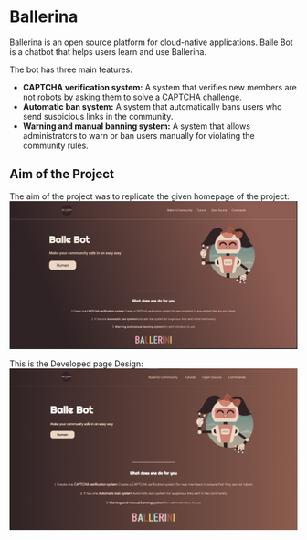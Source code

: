 # Ballerina

Ballerina is an open source platform for cloud-native applications. Balle Bot is a chatbot that helps users learn and use Ballerina.

The bot has three main features:

- <b>CAPTCHA verification system:</b> A system that verifies new members are not robots by asking them to solve a CAPTCHA challenge.
- <b>Automatic ban system:</b> A system that automatically bans users who send suspicious links in the community.
- <b>Warning and manual banning system:</b> A system that allows administrators to warn or ban users manually for violating the community rules.

## Aim of the Project

The aim of the project was to replicate the given homepage of the project:
![Design to be Made](./assets/design.png)

This is the Developed page Design:
![Developed Design](./assets/design-dev.png)
